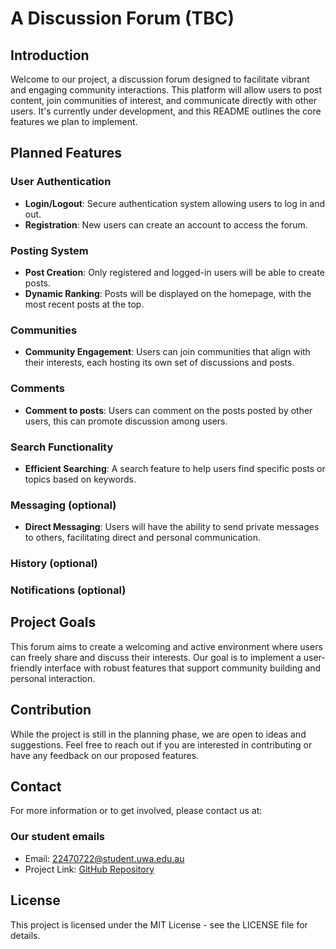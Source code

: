 # A Discussion Forum (TBC)

## Introduction

Welcome to our project, a discussion forum designed to facilitate vibrant and engaging community interactions. This platform will allow users to post content, join communities of interest, and communicate directly with other users. It's currently under development, and this README outlines the core features we plan to implement.

## Planned Features

### User Authentication

- **Login/Logout**: Secure authentication system allowing users to log in and out.
- **Registration**: New users can create an account to access the forum.

### Posting System

- **Post Creation**: Only registered and logged-in users will be able to create posts.
- **Dynamic Ranking**: Posts will be displayed on the homepage, with the most recent posts at the top.

### Communities

- **Community Engagement**: Users can join communities that align with their interests, each hosting its own set of discussions and posts.

### Comments

- **Comment to posts**: Users can comment on the posts posted by other users, this can promote discussion among users.

### Search Functionality

- **Efficient Searching**: A search feature to help users find specific posts or topics based on keywords.

### Messaging (optional)

- **Direct Messaging**: Users will have the ability to send private messages to others, facilitating direct and personal communication.

### History (optional)

### Notifications (optional)

## Project Goals

This forum aims to create a welcoming and active environment where users can freely share and discuss their interests. Our goal is to implement a user-friendly interface with robust features that support community building and personal interaction.

## Contribution

While the project is still in the planning phase, we are open to ideas and suggestions. Feel free to reach out if you are interested in contributing or have any feedback on our proposed features.

## Contact

For more information or to get involved, please contact us at:

### Our student emails

- Email: 22470722@student.uwa.edu.au
- Project Link: [GitHub Repository](URL-to-your-repository)

## License

This project is licensed under the MIT License - see the LICENSE file for details.

